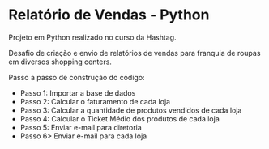 # Relatório de Vendas - Python
Projeto em Python realizado no curso da Hashtag.

Desafio de criação e envio de relatórios de vendas para franquia de roupas em diversos shopping centers.

Passo a passo de construção do código:

- Passo 1: Importar a base de dados
- Passo 2: Calcular o faturamento de cada loja
- Passo 3: Calcular a quantidade de produtos vendidos de cada loja
- Passo 4: Calcular o Ticket Médio dos produtos de cada loja
- Passo 5: Enviar e-mail para diretoria
- Passo 6> Enviar e-mail para cada loja
